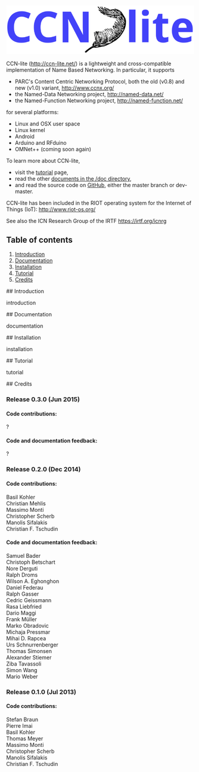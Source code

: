 ![](doc/logo/ccn-lite-logo-712x184.png)

[//]: # (TODO: Rework introduction)

CCN-lite (http://ccn-lite.net/) is a lightweight and cross-compatible
implementation of Name Based Networking. In particular, it supports

- PARC's Content Centric Networking Protocol, both the old (v0.8) and new (v1.0) variant, http://www.ccnx.org/
- the Named-Data Networking project, http://named-data.net/
- the Named-Function Networking project, http://named-function.net/

for several platforms:

- Linux and OSX user space
- Linux kernel
- Android
- Arduino and RFduino
- OMNet++ (coming soon again)

To learn more about CCN-lite,
* visit the [tutorial](tutorial/tutorial.md) page,
* read the other [documents in the /doc directory](doc/000-README-FIRST.md),
* and read the source code on [GitHub](https://github.com/cn-uofbasel/ccn-lite/), either the master branch or dev-master.

CCN-lite has been included in the RIOT operating system for the
Internet of Things (IoT): http://www.riot-os.org/

See also the ICN Research Group of the IRTF https://irtf.org/icnrg

## Table of contents
1. [Introduction](#introduction)
2. [Documentation](#documentation)
3. [Installation](#installation)
4. [Tutorial](#tutorial)
5. [Credits](#credits)

[//]: # (TODO: Add content)

<a name="introduction"/>
## Introduction

introduction


<a name="documentation"/>
## Documentation

documentation


<a name="installation"/>
## Installation

installation


<a name="tutorial"/>
## Tutorial

tutorial


<a name="credits"/>
## Credits

### Release 0.3.0 (Jun 2015)

#### Code contributions:
?

#### Code and documentation feedback:
?

### Release 0.2.0 (Dec 2014)

#### Code contributions:  
Basil Kohler  
Christian Mehlis  
Massimo Monti  
Christopher Scherb  
Manolis Sifalakis  
Christian F. Tschudin  

#### Code and documentation feedback:  
Samuel Bader  
Christoph Betschart  
Nore Derguti  
Ralph Droms  
Wilson A. Eghonghon  
Daniel Federau  
Ralph Gasser  
Cedric Geissmann  
Rasa Liebfried  
Dario Maggi  
Frank Müller  
Marko Obradovic  
Michaja Pressmar  
Mihai D. Rapcea  
Urs Schnurrenberger  
Thomas Simonsen  
Alexander Stiemer  
Ziba Tavassoli  
Simon Wang  
Mario Weber  

### Release 0.1.0 (Jul 2013)

#### Code contributions:  
Stefan Braun  
Pierre Imai  
Basil Kohler  
Thomas Meyer  
Massimo Monti  
Christopher Scherb  
Manolis Sifalakis  
Christian F. Tschudin  
